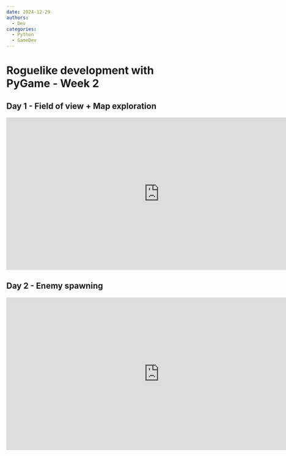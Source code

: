 ```yaml
---
date: 2024-12-29
authors:
  - Dev
categories:
  - Python
  - GameDev
---
```


# Roguelike development with PyGame - Week 2

## Day 1 - Field of view + Map exploration

<iframe width="800" height="400" src="https://www.youtube.com/embed/toN_dXkrjzE?si=ZLbpL09j48VnTvhw" title="YouTube video player" frameborder="0" allow="accelerometer; autoplay; clipboard-write; encrypted-media; gyroscope; picture-in-picture; web-share" referrerpolicy="strict-origin-when-cross-origin" allowfullscreen></iframe>

<!-- more -->


## Day 2 - Enemy spawning

<iframe width="800" height="400" src="https://www.youtube.com/embed/3gQ3pWrRFd8?si=4XAkfyTReRrJJG1o" title="YouTube video player" frameborder="0" allow="accelerometer; autoplay; clipboard-write; encrypted-media; gyroscope; picture-in-picture; web-share" referrerpolicy="strict-origin-when-cross-origin" allowfullscreen></iframe>
